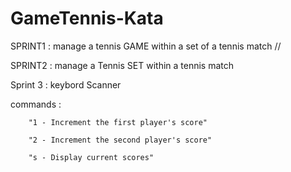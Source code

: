 # GameTennis-Kata
SPRINT1 : manage a tennis GAME within a set of a tennis match
//

SPRINT2 : manage a Tennis SET within a tennis match

Sprint 3 :  keybord Scanner


  commands :

        "1 - Increment the first player's score"
				
        "2 - Increment the second player's score"
				
        "s - Display current scores"
